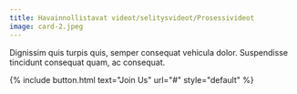 ```yaml
---
title: Havainnollistavat videot/selitysvideot/Prosessivideot
image: card-2.jpeg
---
```


Dignissim quis turpis quis, semper consequat vehicula dolor. Suspendisse tincidunt consequat quam, ac consequat.

{% include button.html text="Join Us" url="#" style="default" %}

